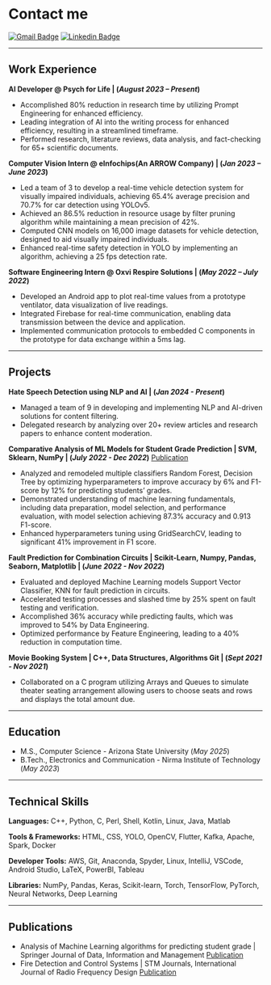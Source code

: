 # Contact me 
[![Gmail Badge](https://img.shields.io/badge/-spalkhiw@asu.edu-c14438?style=flat-square&logo=Gmail&logoColor=white&link=mailto:spalkhiw@asu.edu)](mailto:spalkhiw@asu.edu)
[![Linkedin Badge](https://img.shields.io/badge/-sparshpalkhiwala-blue?style=flat-square&logo=Linkedin&logoColor=white&link=https://www.linkedin.com/in/sparsh-palkhiwala/)](https://www.linkedin.com/in/sparsh-palkhiwala/)


--- 
## Work Experience

**AI Developer @ Psych for Life | (_August 2023 – Present_)**
- Accomplished 80% reduction in research time by utilizing Prompt Engineering for enhanced efficiency.
- Leading integration of AI into the writing process for enhanced efficiency, resulting in a streamlined timeframe.
- Performed research, literature reviews, data analysis, and fact-checking for 65+ scientific documents.

**Computer Vision Intern @ eInfochips(An ARROW Company) |  (_Jan 2023 – June 2023_)**
- Led a team of 3 to develop a real-time vehicle detection system for visually impaired individuals, achieving 65.4% average precision and 70.7% for car detection using YOLOv5.
- Achieved an 86.5% reduction in resource usage by filter pruning algorithm while maintaining a mean precision of 42%.
- Computed CNN models on 16,000 image datasets for vehicle detection, designed to aid visually impaired individuals.
- Enhanced real-time safety detection in YOLO by implementing an algorithm, achieving a 25 fps detection rate.

**Software Engineering Intern @ Oxvi Respire Solutions | (_May 2022 – July 2022_)**
- Developed an Android app to plot real-time values from a prototype ventilator, data visualization of live readings.
- Integrated Firebase for real-time communication, enabling data transmission between the device and application.
- Implemented communication protocols to embedded C components in the prototype for data exchange within a 5ms lag.

---

## Projects

**Hate Speech Detection using NLP and AI | (_Jan 2024 - Present_)**
- Managed a team of 9 in developing and implementing NLP and AI-driven solutions for content filtering.
- Delegated research by analyzing over 20+ review articles and research papers to enhance content moderation.

**Comparative Analysis of ML Models for Student Grade Prediction | SVM, Sklearn, NumPy | (_July 2022 - Dec 2022_)**
[Publication](https://link.springer.com/article/10.1007/s42488-022-00078-2)
- Analyzed and remodeled multiple classifiers Random Forest, Decision Tree by optimizing hyperparameters to improve accuracy by 6% and F1-score by 12% for predicting students’ grades.
- Demonstrated understanding of machine learning fundamentals, including data preparation, model selection, and performance evaluation, with model selection achieving 87.3% accuracy and 0.913 F1-score.
- Enhanced hyperparameters tuning using GridSearchCV, leading to significant 41% improvement in F1 score.

**Fault Prediction for Combination Circuits | Scikit-Learn, Numpy, Pandas, Seaborn, Matplotlib | (_June 2022 - Nov 2022_)**
- Evaluated and deployed Machine Learning models Support Vector Classifier, KNN for fault prediction in circuits.
- Accelerated testing processes and slashed time by 25% spent on fault testing and verification.
- Accomplished 36% accuracy while predicting faults, which was improved to 54% by Data Engineering.
- Optimized performance by Feature Engineering, leading to a 40% reduction in computation time.

**Movie Booking System | C++, Data Structures, Algorithms Git | (_Sept 2021 - Nov 2021_)**
- Collaborated on a C program utilizing Arrays and Queues to simulate theater seating arrangement allowing users to choose seats and rows and displays the total amount due.

---

## Education
- M.S., Computer Science - Arizona State University (_May 2025_)	 			        		
- B.Tech., Electronics and Communication - Nirma Institute of Technology (_May 2023_)

---

## Technical Skills
**Languages:** 
C++, Python, C, Perl, Shell, Kotlin, Linux, Java, Matlab

**Tools & Frameworks:**
HTML, CSS, YOLO, OpenCV, Flutter, Kafka, Apache, Spark, Docker

**Developer Tools:**
AWS, Git, Anaconda, Spyder, Linux, IntelliJ, VSCode, Android Studio, LaTeX, PowerBI, Tableau

**Libraries:**
NumPy, Pandas, Keras, Scikit-learn, Torch, TensorFlow, PyTorch, Neural Networks, Deep Learning

---
## Publications
- Analysis of Machine Learning algorithms for predicting student grade | Springer Journal of Data, Information and Management [Publication](https://link.springer.com/article/10.1007/s42488-022-00078-2)
- Fire Detection and Control Systems | STM Journals, International Journal of Radio Frequency Design [Publication](https://ecc.journalspub.info/index.php?journal=JRFD&page=article&op=view&path%5B%5D=1678)





